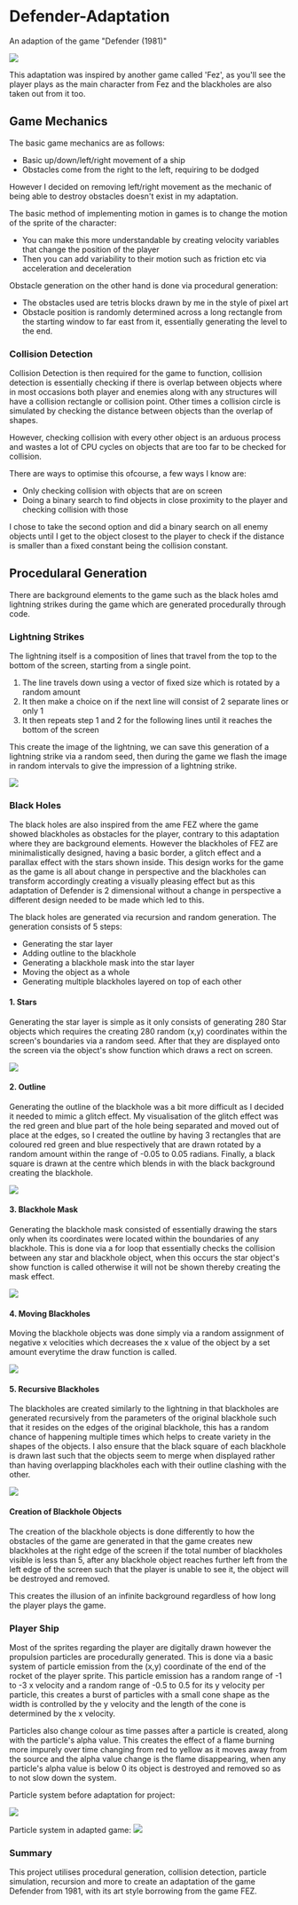 # Defender-Adaptation
An adaption of the game "Defender (1981)"

![](https://github.com/Arcane34/Defender-Adaptation/blob/main/Defender-Adaptation-Preview.gif)

This adaptation was inspired by another game called 'Fez', as you'll see the player plays as the main character from Fez and the blackholes are also taken out from it too.

## Game Mechanics
The basic game mechanics are as follows:
- Basic up/down/left/right movement of a ship
- Obstacles come from the right to the left, requiring to be dodged

However I decided on removing left/right movement as the mechanic of being able to destroy obstacles doesn't exist in my adaptation.

The basic method of implementing motion in games is to change the motion of the sprite of the character:
- You can make this more understandable by creating velocity variables that change the position of the player
- Then you can add variability to their motion such as friction etc via acceleration and deceleration

Obstacle generation on the other hand is done via procedural generation:

- The obstacles used are tetris blocks drawn by me in the style of pixel art 
- Obstacle position is randomly determined across a long rectangle from the starting window to far east from it, essentially generating the level to the end.

### Collision Detection
Collision Detection is then required for the game to function, collision detection is essentially checking if there is overlap between objects where in most occasions both player and enemies along with any structures will have a collision rectangle or collision point. Other times a collision circle is simulated by checking the distance between objects than the overlap of shapes.

However, checking collision with every other object is an arduous process and wastes a lot of CPU cycles on objects that are too far to be checked for collision.

There are ways to optimise this ofcourse, a few ways I know are:
- Only checking collision with objects that are on screen 
- Doing a binary search to find objects in close proximity to the player and checking collision with those

I chose to take the second option and did a binary search on all enemy objects until I get to the object closest to the player to check if the distance is smaller than a fixed constant being the collision constant.

## Procedularal Generation
There are background elements to the game such as the black holes amd lightning strikes during the game which are generated procedurally through code.

### Lightning Strikes
The lightning itself is a composition of lines that travel from the top to the bottom of the screen, starting from a single point.

1. The line travels down using a vector of fixed size which is rotated by a random amount
2. It then make a choice on if the next line will consist of 2 separate lines or only 1
3. It then repeats step 1 and 2 for the following lines until it reaches the bottom of the screen

This create the image of the lightning, we can save this generation of a lightning strike via a random seed, then during the game we flash the image in random intervals to give the impression of a lightning strike.

![](https://github.com/Arcane34/Defender-Adaptation/blob/main/Lightning-Gen-Preview.gif)

### Black Holes
The black holes are also inspired from the ame FEZ where the game showed blackholes as obstacles for the player, contrary to this adaptation where they are background elements.
However the blackholes of FEZ are minimalistically designed, having a basic border, a glitch effect and a parallax effect with the stars shown inside. This design works for the game as the game is all about change in perspective and the blackholes can transform accordingly creating a visually pleasing effect but as this adaptation of Defender is 2 dimensional without a change in perspective a different design needed to be made which led to this.

The black holes are generated via recursion and random generation. The generation consists of 5 steps:
- Generating the star layer
- Adding outline to the blackhole
- Generating a blackhole mask into the star layer
- Moving the object as a whole
- Generating multiple blackholes layered on top of each other


#### 1. Stars
Generating the star layer is simple as it only consists of generating 280 Star objects which requires the creating 280 random (x,y) coordinates within the screen's boundaries via a random seed. After that they are displayed onto the screen via the object's show function which draws a rect on screen.

![](https://github.com/Arcane34/Defender-Adaptation/blob/main/starsPrev.jpg)

#### 2. Outline
Generating the outline of the blackhole was a bit more difficult as I decided it needed to mimic a glitch effect. My visualisation of the glitch effect was the red green and blue part of the hole being separated and moved out of place at the edges, so I created the outline by having 3 rectangles that are coloured red green and blue respectively that are drawn rotated by a random amount within the range of -0.05 to 0.05 radians. Finally, a black square is drawn at the centre which blends in with the black background creating the blackhole.

![](https://github.com/Arcane34/Defender-Adaptation/blob/main/outlinePrev.gif)

#### 3. Blackhole Mask
Generating the blackhole mask consisted of essentially drawing the stars only when its coordinates were located within the boundaries of any blackhole. This is done via a for loop that essentially checks the collision between any star and blackhole object, when this occurs the star object's show function is called otherwise it will not be shown thereby creating the mask effect.

![](https://github.com/Arcane34/Defender-Adaptation/blob/main/outlineStarPrev.gif)

#### 4. Moving Blackholes
Moving the blackhole objects was done simply via a random assignment of negative x velocities which decreases the x value of the object by a set amount everytime the draw function is called.

![](https://github.com/Arcane34/Defender-Adaptation/blob/main/movementPrev.gif)

#### 5. Recursive Blackholes
The blackholes are created similarly to the lightning in that blackholes are generated recursively from the parameters of the original blackhole such that it resides on the edges of the original blackhole, this has a random chance of happening multiple times which helps to create variety in the shapes of the objects. I also ensure that the black square of each blackhole is drawn last such that the objects seem to merge when displayed rather than having overlapping blackholes each with their outline clashing with the other.

![](https://github.com/Arcane34/Defender-Adaptation/blob/main/recursionPrev.gif)

#### Creation of Blackhole Objects
The creation of the blackhole objects is done differently to how the obstacles of the game are generated in that the game creates new blackholes at the right edge of the screen if the total number of blackholes visible is less than 5, after any blackhole object reaches further left from the left edge of the screen such that the player is unable to see it, the object will be destroyed and removed. 

This creates the illusion of an infinite background regardless of how long the player plays the game.

### Player Ship
Most of the sprites regarding the player are digitally drawn however the propulsion particles are procedurally generated. This is done via a basic system of particle emission from the (x,y) coordinate of the end of the rocket of the player sprite. This particle emission has a random range of -1 to -3 x velocity and a random range of -0.5 to 0.5 for its y velocity per particle, this creates a burst of particles with a small cone shape as the width is controlled by the y velocity and the length of the cone is determined by the x velocity. 

Particles also change colour as time passes after a particle is created, along with the particle's alpha value. This creates the effect of a flame burning more impurely over time changing from red to yellow as it moves away from the source and the alpha value change is the flame disappearing, when any particle's alpha value is below 0 its object is destroyed and removed so as to not slow down the system.

Particle system before adaptation for project:

![](https://github.com/Arcane34/Defender-Adaptation/blob/main/particlePrev.gif)

Particle system in adapted game:
![](https://github.com/Arcane34/Defender-Adaptation/blob/main/rocketParticlePrev.gif)

### Summary
This project utilises procedural generation, collision detection, particle simulation, recursion and more to create an adaptation of the game Defender from 1981, with its art style borrowing from the game FEZ.
